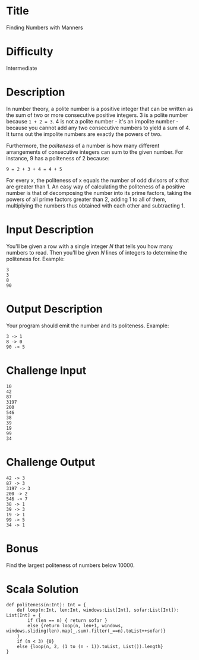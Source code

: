# Title

Finding Numbers with Manners

# Difficulty

Intermediate

# Description

In number theory, a polite number is a positive integer that can be written as the sum of two or more consecutive positive integers. 3 is a polite number because `1 + 2 = 3`. 4 is not a polite number - it's an impolite number - because you cannot add any two consecutive numbers to yield a sum of 4. It turns out the impolite numbers are exactly the powers of two.

Furthermore, the *politeness* of a number is how many different arrangements of consecutive integers can sum to the given number. For instance, 9 has a politeness of 2 because:

    9 = 2 + 3 + 4 = 4 + 5

For every x, the politeness of x equals the number of odd divisors of x that are greater than 1. An easy way of calculating the politeness of a positive number is that of decomposing the number into its prime factors, taking the powers of all prime factors greater than 2, adding 1 to all of them, multiplying the numbers thus obtained with each other and subtracting 1.

#  Input Description

You'll be given a row with a single integer *N* that tells you how many numbers to read. Then you'll be given *N* lines of integers to determine the politeness for. Example:

    3
    3
    8
    90

# Output Description

Your program should emit the number and its politeness. Example:

    3 -> 1
    8 -> 0
    90 -> 5

# Challenge Input

    10
    42
    87
    3197
    200
    546
    38
    39
    19
    99
    34

# Challenge Output

    42 -> 3
    87 -> 3
    3197 -> 3
    200 -> 2
    546 -> 7
    38 -> 1
    39 -> 3
    19 -> 1
    99 -> 5
    34 -> 1

# Bonus

Find the largest politeness of numbers below 10000. 

# Scala Solution

    def politeness(n:Int): Int = {
        def loop(n:Int, len:Int, windows:List[Int], sofar:List[Int]): List[Int] = {
            if (len == n) { return sofar }
            else {return loop(n, len+1, windows, windows.sliding(len).map(_.sum).filter(_==n).toList++sofar)}
        }
        if (n < 3) {0}
        else {loop(n, 2, (1 to (n - 1)).toList, List()).length}
    }
